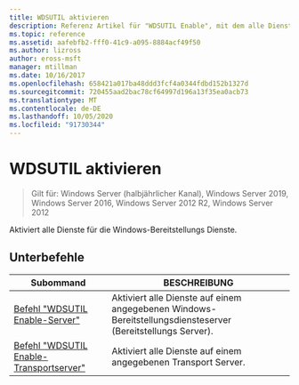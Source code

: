 ```yaml
---
title: WDSUTIL aktivieren
description: Referenz Artikel für "WDSUTIL Enable", mit dem alle Dienste für die Windows-Bereitstellungs Dienste aktiviert werden.
ms.topic: reference
ms.assetid: aafebfb2-fff0-41c9-a095-8884acf49f50
ms.author: lizross
author: eross-msft
manager: mtillman
ms.date: 10/16/2017
ms.openlocfilehash: 658421a017ba48ddd3fcf4a0344fdbd152b1327d
ms.sourcegitcommit: 720455aad2bac78cf64997d196a13f35ea0acb73
ms.translationtype: MT
ms.contentlocale: de-DE
ms.lasthandoff: 10/05/2020
ms.locfileid: "91730344"
---
```

# <a name="wdsutil-enable"></a>WDSUTIL aktivieren

> Gilt für: Windows Server (halbjährlicher Kanal), Windows Server 2019, Windows Server 2016, Windows Server 2012 R2, Windows Server 2012

Aktiviert alle Dienste für die Windows-Bereitstellungs Dienste.

## <a name="subcommands"></a>Unterbefehle
|Subommand|BESCHREIBUNG|
|-------|--------|
|[Befehl "WDSUTIL Enable-Server"](wdsutil-enable-server.md)|Aktiviert alle Dienste auf einem angegebenen Windows-Bereitstellungsdiensteserver (Bereitstellungs Server).|
|[Befehl "WDSUTIL Enable-Transportserver"](wdsutil-enable-transportserver.md)|Aktiviert alle Dienste auf einem angegebenen Transport Server.|
